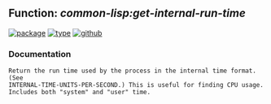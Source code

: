 ## Function: ***common-lisp:get-internal-run-time***
[![package](https://img.shields.io/badge/Package-COMMON--LISP-5f9ea0.svg?style=social&colorA=999999)](../) [![type](https://img.shields.io/badge/Type-Function-5f9ea0.svg?style=social&colorA=999999)](../#function) [![github](https://img.shields.io/badge/GitHub-View_the_source-5f9ea0.svg?style=social&colorA=999999&logo=github)](https://github.com/sbcl/sbcl/blob/master/src/code/time.lisp/) 
### Documentation
```
Return the run time used by the process in the internal time format. (See
INTERNAL-TIME-UNITS-PER-SECOND.) This is useful for finding CPU usage.
Includes both "system" and "user" time.
```
